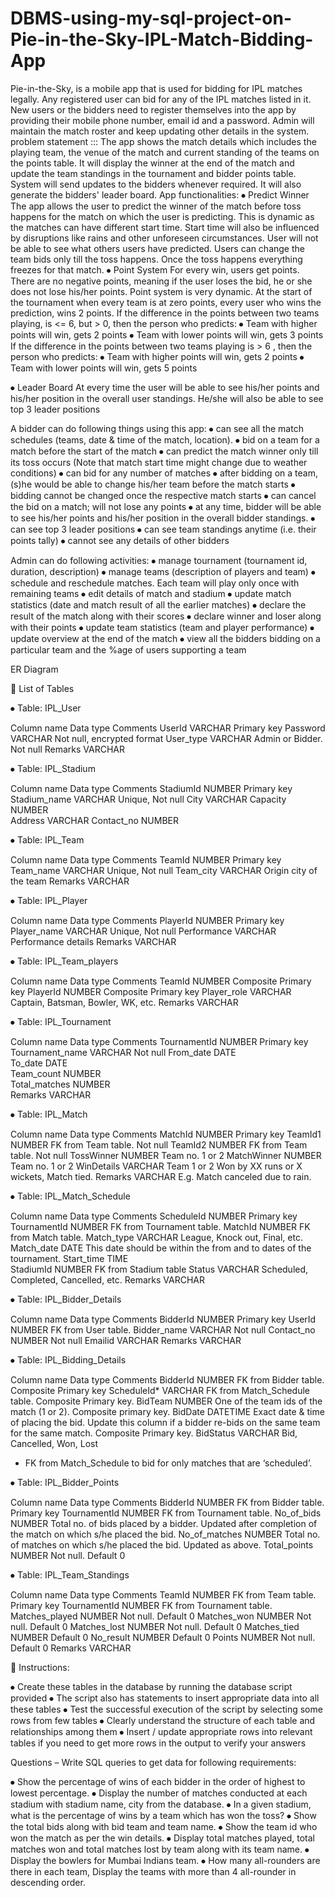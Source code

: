 # DBMS-using-my-sql-project-on-Pie-in-the-Sky-IPL-Match-Bidding-App
 Pie-in-the-Sky, is a mobile app that is used for bidding for IPL matches legally. Any registered user can bid for any of the IPL matches listed in it. New users or the bidders need to register themselves into the app by providing their mobile phone number, email id and a password. Admin will maintain the match roster and keep updating other details in the system.
problem statement :::
The app shows the match details which includes the playing team, the venue of the match and current standing of the teams on the points table. It will display the winner at the end of the match and update the team standings in the tournament and bidder points table. System will send updates to the bidders whenever required. It will also generate the bidders' leader board.
App functionalities:
⦁	Predict Winner
The app allows the user to predict the winner of the match before toss happens for the match on which the user is predicting. This is dynamic as the matches can have different start time. Start time will also be influenced by disruptions like rains and other unforeseen circumstances. User will not be able to see what others users have predicted. Users can change the team bids only till the toss happens. Once the toss happens everything freezes for that match.
⦁	Point System
For every win, users get points. There are no negative points, meaning if the user loses the bid, he or she does not lose his/her points. Point system is very dynamic. 
At the start of the tournament when every team is at zero points, every user who wins the prediction, wins 2 points.
If the difference in the points between two teams playing, is <= 6, but > 0, then the person who predicts: 
⦁	Team with higher points will win, gets 2 points 
⦁	Team with lower points will win, gets 3 points
If the difference in the points between two teams playing is > 6 , then the person who predicts: 
⦁	Team with higher points will win, gets 2 points 
⦁	Team with lower points will win, gets 5 points

⦁	Leader Board
At every time the user will be able to see his/her points and his/her position in the overall user standings. He/she will also be able to see top 3 leader positions

A bidder can do following things using this app:
⦁	can see all the match schedules (teams, date & time of the match, location). 
⦁	bid on a team for a match before the start of the match 
⦁	can predict the match winner only till its toss occurs (Note that match start time might change due to weather conditions)
⦁	can bid for any number of matches
⦁	after bidding on a team, (s)he would be able to change his/her team before the match starts
⦁	bidding cannot be changed once the respective match starts
⦁	can cancel the bid on a match; will not lose any points
⦁	at any time, bidder will be able to see his/her points and his/her position in the overall bidder standings. 
⦁	can see top 3 leader positions
⦁	can see team standings anytime (i.e. their points tally)
⦁	cannot see any details of other bidders

Admin can do following activities:
⦁	manage tournament (tournament id, duration, description)
⦁	manage teams (description of players and team)
⦁	schedule and reschedule matches. Each team will play only once with remaining teams
⦁	edit details of match and stadium
⦁	update match statistics (date and match result of all the earlier matches)
⦁	declare the result of the match along with their scores
⦁	declare winner and loser along with their points
⦁	update team statistics (team and player performance)
⦁	update overview at the end of the match
⦁	view all the bidders bidding on a particular team and the %age of users supporting a team



ER Diagram

 


List of Tables


⦁	Table: IPL_User

Column name	Data type	Comments
UserId	VARCHAR	Primary key
Password	VARCHAR	Not null, encrypted format
User_type	VARCHAR	Admin or Bidder. Not null
Remarks	VARCHAR	


⦁	Table: IPL_Stadium

Column name	Data type	Comments
StadiumId	NUMBER	Primary key
Stadium_name	VARCHAR	Unique, Not null
City	VARCHAR	
Capacity	NUMBER	
Address	VARCHAR	
Contact_no	NUMBER	

⦁	Table: IPL_Team

Column name	Data type	Comments
TeamId	NUMBER	Primary key
Team_name	VARCHAR	Unique, Not null
Team_city	VARCHAR	Origin city of the team
Remarks	VARCHAR	

⦁	Table: IPL_Player

Column name	Data type	Comments
PlayerId	NUMBER	Primary key
Player_name	VARCHAR	Unique, Not null
Performance	VARCHAR	Performance details
Remarks	VARCHAR	

⦁	Table: IPL_Team_players

Column name	Data type	Comments
TeamId	NUMBER	Composite Primary key
PlayerId	NUMBER	Composite Primary key
Player_role	VARCHAR	Captain, Batsman, Bowler, WK, etc.
Remarks	VARCHAR	


⦁	Table: IPL_Tournament

Column name	Data type	Comments
TournamentId	NUMBER	Primary key
Tournament_name	VARCHAR	Not null
From_date	DATE	
To_date	DATE	
Team_count	NUMBER	
Total_matches	NUMBER	
Remarks	VARCHAR	

⦁	Table: IPL_Match

Column name	Data type	Comments
MatchId	NUMBER	Primary key
TeamId1	NUMBER	FK from Team table. Not null
TeamId2	NUMBER	FK from Team table. Not null
TossWinner	NUMBER	Team no. 1 or 2
MatchWinner	NUMBER	Team no. 1 or 2
WinDetails	VARCHAR	Team 1 or 2 Won by XX runs or X wickets, Match tied.
Remarks	VARCHAR	E.g. Match canceled due to rain.
	

⦁	Table: IPL_Match_Schedule

Column name	Data type	Comments
ScheduleId	NUMBER	Primary key
TournamentId	NUMBER	FK from Tournament table. 
MatchId	NUMBER	FK from Match table. 
Match_type	VARCHAR	League, Knock out, Final, etc.
Match_date	DATE	This date should be within the from and to dates of the tournament.
Start_time	TIME	
StadiumId	NUMBER	FK from Stadium table
Status	VARCHAR	Scheduled, Completed, Cancelled, etc.
Remarks	VARCHAR	

⦁	Table: IPL_Bidder_Details

Column name	Data type	Comments
BidderId	NUMBER	Primary key
UserId	NUMBER	FK from User table.
Bidder_name	VARCHAR	Not null
Contact_no	NUMBER	Not null
Emailid	VARCHAR	
Remarks	VARCHAR	

⦁	Table: IPL_Bidding_Details

Column name	Data type	Comments
BidderId	NUMBER	FK from Bidder table. Composite Primary key
ScheduleId*	VARCHAR	FK from Match_Schedule table. Composite Primary key.
BidTeam	NUMBER	One of the team ids of the match (1 or 2). Composite primary key.
BidDate	DATETIME	Exact date & time of placing the bid. Update this column if a bidder re-bids on the same team for the same match. Composite Primary key.
BidStatus	VARCHAR	Bid, Cancelled, Won, Lost
* FK from Match_Schedule to bid for only matches that are ‘scheduled’.
 
⦁	Table: IPL_Bidder_Points

Column name	Data type	Comments
BidderId	NUMBER	FK from Bidder table. Primary key
TournamentId	NUMBER	FK from Tournament table. 
No_of_bids	NUMBER	Total no. of bids placed by a bidder. Updated after completion of the match on which s/he placed the bid.
No_of_matches	NUMBER	Total no. of matches on which s/he placed the bid. Updated as above.
Total_points	NUMBER	Not null. Default 0

⦁	Table: IPL_Team_Standings

Column name	Data type	Comments
TeamId	NUMBER	FK from Team table. Primary key
TournamentId	NUMBER	FK from Tournament table. 
Matches_played	NUMBER	Not null. Default 0
Matches_won	NUMBER	Not null. Default 0
Matches_lost	NUMBER	Not null. Default 0
Matches_tied	NUMBER	Default 0
No_result	NUMBER	Default 0
Points	NUMBER	Not null. Default 0
Remarks	VARCHAR	


Instructions:

⦁	Create these tables in the database by running the database script provided
⦁	The script also has statements to insert appropriate data into all these tables
⦁	Test the successful execution of the script by selecting some rows from few tables
⦁	Clearly understand the structure of each table and relationships among them
⦁	Insert / update appropriate rows into relevant tables if you need to get more rows in the output to verify your answers

Questions – Write SQL queries to get data for following requirements:

⦁	Show the percentage of wins of each bidder in the order of highest to lowest percentage.
⦁	Display the number of matches conducted at each stadium with stadium name, city from the database.
⦁	In a given stadium, what is the percentage of wins by a team which has won the toss?
⦁	Show the total bids along with bid team and team name.
⦁	Show the team id who won the match as per the win details.
⦁	Display total matches played, total matches won and total matches lost by team along with its team name.
⦁	Display the bowlers for Mumbai Indians team.
⦁	How many all-rounders are there in each team, Display the teams with more than 4 
all-rounder in descending order.
